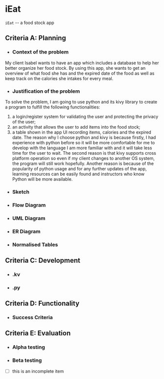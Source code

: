 # iEat

``iEat`` -- a food stock app


## Criteria A: Planning
- ### Context of the problem
My client Isabel wants to have an app which includes a database to help her better organize her food stock. By using this app, she wants to get an overview of what 
food she has and the expired date of the food as well as keep track on the calories she intakes for every meal. 

- ### Justification of the problem
To solve the problem, I am going to use python and its kivy library to create a program to fulfill the following functionalities:
 1) a login/register system for validating the user and protecting the privacy of the user;
 2) an activity that allows the user to add items into the food stock;
 3) a table shown in the app UI recording items, calories and the expired date.
The reason why I choose python and kivy is because firstly, I had experience with python before so it will be more comfortable for me to develop with the language 
I am more familiar with and it will take less time for the user to wait. The second reason is that kivy supports cross platform operation so even if my client 
changes to another OS system, the program will still work hopefully. Another reason is because of the popularity of python usage and for any further updates of the 
app, learning resources can be easily found and instructors who know Python will be more available.

- ### Sketch
- ### Flow Diagram
- ### UML Diagram
- ### ER Diagram
- ### Normalised Tables

## Criteria C: Development
- ###  .kv
- ###  .py

## Criteria D: Functionality
- ### Success Criteria

## Criteria E: Evaluation 
- ### Alpha testing
- ### Beta testing


- [ ] this is an incomplete item



